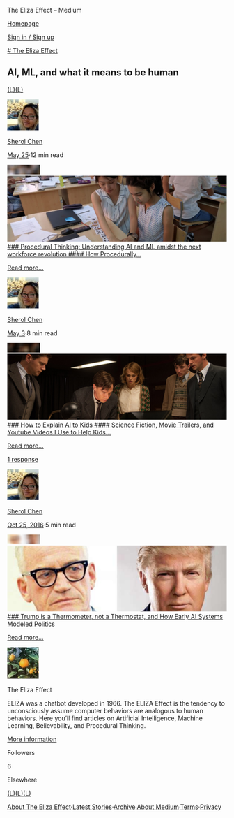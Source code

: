 The Eliza Effect – Medium

[Homepage](https://medium.com/)

[Sign in / Sign up](https://medium.com/m/signin?redirect=https%3A%2F%2Fmedium.com%2Feliza-effect)

[# The Eliza Effect](https://medium.com/eliza-effect)

## AI, ML, and what it means to be human

[(L)](https://twitter.com/ffpaladin)[(L)](https://facebook.com/ffpaladin)

[![Go to the profile of Sherol Chen](../_resources/30653e9cc675bb4470057cd7452c190f.jpg)](https://medium.com/@sherol)

[Sherol Chen](https://medium.com/@sherol?source=collection_home---6------0-----------)

[May 25](https://medium.com/eliza-effect/procedural-thinking-how-procedurally-literate-are-you-241b50728eaa?source=collection_home---6------0-----------)·12 min read

[      ![](../_resources/d281cc84212fef4294a873383016c856.png)![1*xOaxbOGVxT0rANvJTWQz0g.png](../_resources/2842f2039abe5ffe12b2cafde957f35b.png)    ### Procedural Thinking: Understanding AI and ML amidst the next workforce revolution  #### How Procedurally…](https://medium.com/eliza-effect/procedural-thinking-how-procedurally-literate-are-you-241b50728eaa?source=collection_home---6------0-----------)

[Read more…](https://medium.com/eliza-effect/procedural-thinking-how-procedurally-literate-are-you-241b50728eaa?source=collection_home---6------0-----------)

[![Go to the profile of Sherol Chen](../_resources/30653e9cc675bb4470057cd7452c190f.jpg)](https://medium.com/@sherol)

[Sherol Chen](https://medium.com/@sherol?source=collection_home---6------1-----------)

[May 3](https://medium.com/eliza-effect/science-fiction-movie-trailers-and-youtube-videos-i-use-to-help-kids-understand-artificial-38a6c08d4652?source=collection_home---6------1-----------)·8 min read

[      ![](../_resources/bd9494de976a3bc359026f4672736bb3.png)![1*pnQHVXDX7s3rtA2wLOp5ug.png](../_resources/0209fdb22ba46277ad58625352b7d72a.png)    ### How to Explain AI to Kids  #### Science Fiction, Movie Trailers, and Youtube Videos I Use to Help Kids…](https://medium.com/eliza-effect/science-fiction-movie-trailers-and-youtube-videos-i-use-to-help-kids-understand-artificial-38a6c08d4652?source=collection_home---6------1-----------)

[Read more…](https://medium.com/eliza-effect/science-fiction-movie-trailers-and-youtube-videos-i-use-to-help-kids-understand-artificial-38a6c08d4652?source=collection_home---6------1-----------)

[1 response](https://medium.com/eliza-effect/science-fiction-movie-trailers-and-youtube-videos-i-use-to-help-kids-understand-artificial-38a6c08d4652?source=collection_home---6------1-----------#--responses)

[![Go to the profile of Sherol Chen](../_resources/30653e9cc675bb4470057cd7452c190f.jpg)](https://medium.com/@sherol)

[Sherol Chen](https://medium.com/@sherol?source=collection_home---6------2-----------)

[Oct 25, 2016](https://medium.com/eliza-effect/trump-is-a-thermometer-not-a-thermostat-and-how-early-ai-systems-modeled-politics-76be58255db9?source=collection_home---6------2-----------)·5 min read

[      ![](../_resources/25eee9fe14a7351137677b01f735cec4.png)![1*LMd2iG3Gvw-Xbj5aDghGOA.png](../_resources/1690dc84a9112c84e5111f88c08c72d8.png)    ### Trump is a Thermometer, not a Thermostat, and How Early AI Systems Modeled Politics](https://medium.com/eliza-effect/trump-is-a-thermometer-not-a-thermostat-and-how-early-ai-systems-modeled-politics-76be58255db9?source=collection_home---6------2-----------)

[Read more…](https://medium.com/eliza-effect/trump-is-a-thermometer-not-a-thermostat-and-how-early-ai-systems-modeled-politics-76be58255db9?source=collection_home---6------2-----------)

[![The Eliza Effect](../_resources/35995a9df00fdecca3f4882fdd17929d.jpg)](https://medium.com/eliza-effect)

The Eliza Effect

ELIZA was a chatbot developed in 1966. The ELIZA Effect is the tendency to unconsciously assume computer behaviors are analogous to human behaviors. Here you’ll find articles on Artificial Intelligence, Machine Learning, Believability, and Procedural Thinking.

[More information](https://medium.com/eliza-effect/about)

Followers

6

Elsewhere

[(L)](https://medium.com/eliza-effectmailto:ffpaladin@gmail.com)[(L)](https://twitter.com/ffpaladin)[(L)](https://facebook.com/ffpaladin)

[About The Eliza Effect](https://medium.com/eliza-effect/about)·[Latest Stories](https://medium.com/eliza-effect/latest)·[Archive](https://medium.com/eliza-effect/archive)·[About Medium](https://about.medium.com/)·[Terms](https://medium.com/policy/9db0094a1e0f)·[Privacy](https://medium.com/policy/f03bf92035c9)